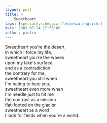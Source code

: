```yaml
---
layout: post
title: >
    Sweetheart
tags: [speciale,scheggia d'essenza,english,]
date: 2009-07-24 17:55:00
author: pietro
---
```

Sweetheart you're the desert<br/>in which I force my life,<br/>sweetheart you're the waves<br/>upon my lake's surface<br/>and as a contradiction<br/>the contrary for me,<br/>sweetheart you still when<br/>I'm hating to hate you,<br/>sweetheart even more when<br/>I'm needle just to hit me<br/>the contrast as a mission<br/>flat-footed on the glacier<br/>sweetheart as a word<br/>I look for fields when you're a world.
